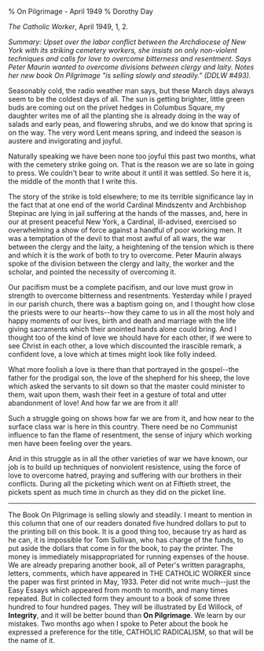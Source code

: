 % On Pilgrimage - April 1949
% Dorothy Day

*The Catholic Worker*, April 1949, 1, 2.

*Summary: Upset over the labor conflict between the Archdiocese of New
York with its striking cemetery workers, she insists on only non-violent
techniques and calls for love to overcome bitterness and resentment.
Says Peter Maurin wanted to overcome divisions between clergy and laity.
Notes her new book *On Pilgrimage* "is selling slowly and steadily."
(DDLW \#493).*

Seasonably cold, the radio weather man says, but these March days always
seem to be the coldest days of all. The sun is getting brighter, little
green buds are coming out on the privet hedges in Columbus Square, my
daughter writes me of all the planting she is already doing in the way
of salads and early peas, and flowering shrubs, and we do know that
spring is on the way. The very word Lent means spring, and indeed the
season is austere and invigorating and joyful.

Naturally speaking we have been none too joyful this past two months,
what with the cemetery strike going on. That is the reason we are so
late in going to press. We couldn't bear to write about it until it was
settled. So here it is, the middle of the month that I write this.

The story of the strike is told elsewhere; to me its terrible
significance lay in the fact that at one end of the world Cardinal
Mindszentv and Archbishop Stepinac are lying in jail suffering at the
hands of the masses, and, here in our at present peaceful New York, a
Cardinal, ill-advised, exercised so overwhelming a show of force against
a handful of poor working men. It was a temptation of the devil to that
most awful of all wars, the war between the clergy and the laity, a
heightening of the tension which is there and which it is the work of
both to try to overcome. Peter Maurin always spoke of the division
between the clergy and laity, the worker and the scholar, and pointed
the necessity of overcoming it.

Our pacifism must be a complete pacifism, and our love must grow in
strength to overcome bitterness and resentments. Yesterday while I
prayed in our parish church, there was a baptism going on, and I thought
how close the priests were to our hearts--how they came to us in all the
most holy and happy moments of our lives, birth and death and marriage
with the life giving sacraments which their anointed hands alone could
bring. And I thought too of the kind of love we should have for each
other, if we were to see Christ in each other, a love which discounted
the irascible remark, a confident love, a love which at times might look
like folly indeed.

What more foolish a love is there than that portrayed in the gospel--the
father for the prodigal son, the love of the shepherd for his sheep, the
love which asked the servants to sit down so that the master could
minister to them, wait upon them, wash their feet in a gesture of total
and utter abandonment of love! And how far we are from it all!

Such a struggle going on shows how far we are from it, and how near to
the surface class war is here in this country. There need be no
Communist influence to fan the flame of resentment, the sense of injury
which working men have been feeling over the years.

And in this struggle as in all the other varieties of war we have known,
our job is to build up techniques of nonviolent resistence, using the
force of love to overcome hatred, praying and suffering with our
brothers in their conflicts. During all the picketing which went on at
Fiftieth street, the pickets spent as much time in church as they did on
the picket line.

------

The Book On Pilgrimage is selling slowly and steadily. I meant to
mention in this column that one of our readers donated five hundred
dollars to put to the printing bill on this book. It is a good thing
too, because try as hard as he can, it is impossible for Tom Sullivan,
who has charge of the funds, to put aside the dollars that come in for
the book, to pay the printer. The money is immediately misappropriated
for running expenses of the house. We are already preparing another
book, all of Peter's written paragraphs, letters, comments, which have
appeared in THE CATHOLIC WORKER since the paper was first printed in
May, 1933. Peter did not write much--just the Easy Essays which appeared
from month to month, and many times repeated. But in collected form they
amount to a book of some three hundred to four hundred pages. They will
be illustrated by Ed Willock, of **Integrity**, and it will be better
bound than **On Pilgrimage**. We learn by our mistakes. Two months ago
when I spoke to Peter about the book he expressed a preference for the
title, CATHOLIC RADICALISM, so that will be the name of it.
